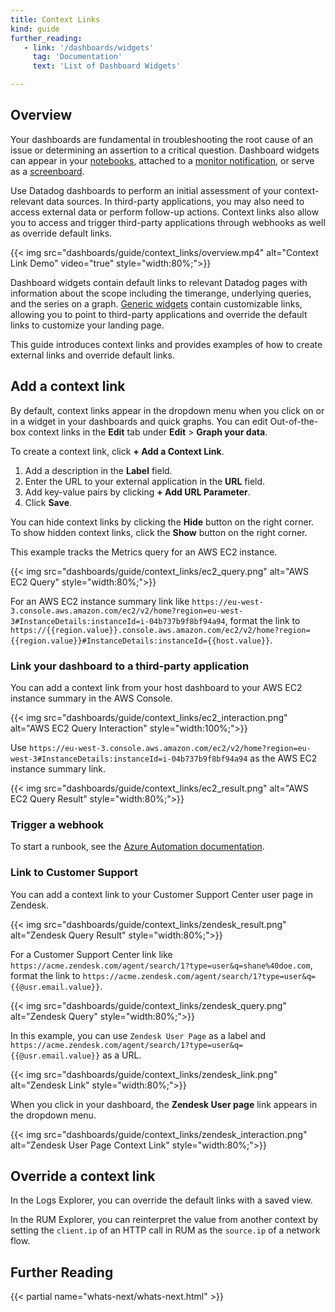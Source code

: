 ```yaml
---
title: Context Links
kind: guide
further_reading:
   - link: '/dashboards/widgets'
     tag: 'Documentation'
     text: 'List of Dashboard Widgets'

---
```


## Overview

Your dashboards are fundamental in troubleshooting the root cause of an issue or determining an assertion to a critical question. Dashboard widgets can appear in your [notebooks][1], attached to a [monitor notification][2], or serve as a [screenboard][3]. 

Use Datadog dashboards to perform an initial assessment of your context-relevant data sources. In third-party applications, you may also need to access external data or perform follow-up actions. Context links also allow you to access and trigger third-party applications through webhooks as well as override default links. 

{{< img src="dashboards/guide/context_links/overview.mp4" alt="Context Link Demo" video="true" style="width:80%;">}}

Dashboard widgets contain default links to relevant Datadog pages with information about the scope including the timerange, underlying queries, and the series on a graph. [Generic widgets][4] contain customizable links, allowing you to point to third-party applications and override the default links to customize your landing page. 

This guide introduces context links and provides examples of how to create external links and override default links.

## Add a context link

By default, context links appear in the dropdown menu when you click on or in a widget in your dashboards and quick graphs. You can edit Out-of-the-box context links in the **Edit** tab under **Edit** > **Graph your data**. 

To create a context link, click **+ Add a Context Link**.

1. Add a description in the **Label** field. 
2. Enter the URL to your external application in the **URL** field.
3. Add key-value pairs by clicking **+ Add URL Parameter**.
4. Click **Save**.

You can hide context links by clicking the **Hide** button on the right corner. To show hidden context links, click the **Show** button on the right corner.

This example tracks the Metrics query for an AWS EC2 instance. 

{{< img src="dashboards/guide/context_links/ec2_query.png" alt="AWS EC2 Query" style="width:80%;">}}

For an AWS EC2 instance summary link like `https://eu-west-3.console.aws.amazon.com/ec2/v2/home?region=eu-west-3#InstanceDetails:instanceId=i-04b737b9f8bf94a94`, format the link to `https://{{region.value}}.console.aws.amazon.com/ec2/v2/home?region={{region.value}}#InstanceDetails:instanceId={{host.value}}`.

### Link your dashboard to a third-party application

You can add a context link from your host dashboard to your AWS EC2 instance summary in the AWS Console.

{{< img src="dashboards/guide/context_links/ec2_interaction.png" alt="AWS EC2 Query Interaction" style="width:100%;">}}

Use `https://eu-west-3.console.aws.amazon.com/ec2/v2/home?region=eu-west-3#InstanceDetails:instanceId=i-04b737b9f8bf94a94` as the AWS EC2 instance summary link.

{{< img src="dashboards/guide/context_links/ec2_result.png" alt="AWS EC2 Query Result" style="width:80%;">}}

### Trigger a webhook

To start a runbook, see the [Azure Automation documentation][5].

### Link to Customer Support

You can add a context link to your Customer Support Center user page in Zendesk. 

{{< img src="dashboards/guide/context_links/zendesk_result.png" alt="Zendesk Query Result" style="width:80%;">}}

For a Customer Support Center link like `https://acme.zendesk.com/agent/search/1?type=user&q=shane%40doe.com`, format the link to `https://acme.zendesk.com/agent/search/1?type=user&q={{@usr.email.value}}`.

{{< img src="dashboards/guide/context_links/zendesk_query.png" alt="Zendesk Query" style="width:80%;">}}

In this example, you can use `Zendesk User Page` as a label and `https://acme.zendesk.com/agent/search/1?type=user&q={{@usr.email.value}}` as a URL.

{{< img src="dashboards/guide/context_links/zendesk_link.png" alt="Zendesk Link" style="width:80%;">}}

When you click in your dashboard, the **Zendesk User page** link appears in the dropdown menu. 

{{< img src="dashboards/guide/context_links/zendesk_interaction.png" alt="Zendesk User Page Context Link" style="width:80%;">}}

## Override a context link

In the Logs Explorer, you can override the default links with a saved view. 

In the RUM Explorer, you can reinterpret the value from another context by setting the `client.ip` of an HTTP call in RUM as the `source.ip` of a network flow.

## Further Reading

{{< partial name="whats-next/whats-next.html" >}}

[1]: /notebooks/
[2]: /monitors/notify
[3]: /dashboards/dashboards/
[4]: /dashboards/widgets/
[5]: https://docs.microsoft.com/en-us/azure/automation/start-runbooks
